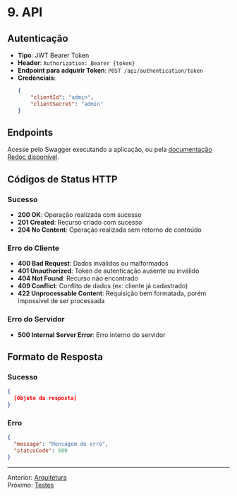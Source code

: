 # 9. API

## Autenticação
- **Tipo**: JWT Bearer Token
- **Header**: `Authorization: Bearer {token}`
- **Endpoint para adquirir Token**: `POST /api/authentication/token`
- **Credenciais**:
    ```json
    {
        "clientId": "admin",
        "clientSecret": "admin"
    }
    ```

## Endpoints

Acesse pelo Swagger executando a aplicação, ou pela [documentação Redoc disponível](attachments/oficina_mecanica_api_docs.html).

## Códigos de Status HTTP

### Sucesso
- **200 OK**: Operação realizada com sucesso
- **201 Created**: Recurso criado com sucesso
- **204 No Content**: Operação realizada sem retorno de conteúdo

### Erro do Cliente
- **400 Bad Request**: Dados inválidos ou malformados
- **401 Unauthorized**: Token de autenticação ausente ou inválido
- **404 Not Found**: Recurso não encontrado
- **409 Conflict**: Conflito de dados (ex: cliente já cadastrado)
- **422 Unprocessable Content**: Requisição bem formatada, porém impossível de ser processada

### Erro do Servidor
- **500 Internal Server Error**: Erro interno do servidor

## Formato de Resposta

### Sucesso
```json
{
  [Objeto da resposta]
}
```

### Erro
```json
{
  "message": "Mensagem de erro",
  "statusCode": 500
}
```

---
Anterior: [Arquitetura](8_arquitetura.md)  
Próximo: [Testes](10_testes.md)
